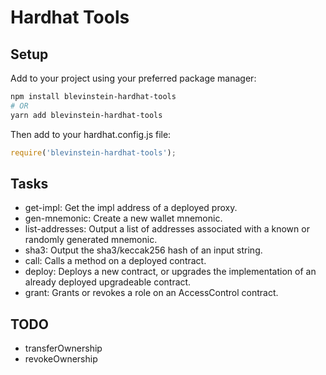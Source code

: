 # Hardhat Tools

## Setup

Add to your project using your preferred package manager:

```bash
npm install blevinstein-hardhat-tools
# OR
yarn add blevinstein-hardhat-tools
```

Then add to your hardhat.config.js file:

```js
require('blevinstein-hardhat-tools');
```

## Tasks

- get-impl: Get the impl address of a deployed proxy.
- gen-mnemonic: Create a new wallet mnemonic.
- list-addresses: Output a list of addresses associated with a known or randomly generated mnemonic.
- sha3: Output the sha3/keccak256 hash of an input string.
- call: Calls a method on a deployed contract.
- deploy: Deploys a new contract, or upgrades the implementation of an already deployed upgradeable contract.
- grant: Grants or revokes a role on an AccessControl contract.

## TODO

- transferOwnership
- revokeOwnership
